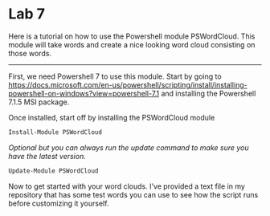 # Lab 7

Here is a tutorial on how to use the Powershell module PSWordCloud. This module will take words and create a nice looking word cloud consisting on those words.

---
First, we need Powershell 7 to use this module. Start by going to https://docs.microsoft.com/en-us/powershell/scripting/install/installing-powershell-on-windows?view=powershell-7.1 and installing the Powershell 7.1.5 MSI package.

Once installed, start off by installing the PSWordCloud module
```powershell
Install-Module PSWordCloud
```
*Optional but you can always run the update command to make sure you have the latest version.*
```powershell
Update-Module PSWordCloud
```
Now to get started with your word clouds. I've provided a text file in my repository that has some test words you can use to see how the script runs before customizing it yourself.

